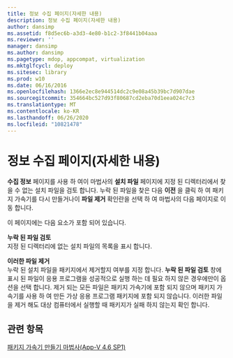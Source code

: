 ```yaml
---
title: 정보 수집 페이지(자세한 내용)
description: 정보 수집 페이지(자세한 내용)
author: dansimp
ms.assetid: f8d5ec6b-a3d3-4e80-b1c2-3f8441b04aaa
ms.reviewer: ''
manager: dansimp
ms.author: dansimp
ms.pagetype: mdop, appcompat, virtualization
ms.mktglfcycl: deploy
ms.sitesec: library
ms.prod: w10
ms.date: 06/16/2016
ms.openlocfilehash: 1366e2ec8e944514dc2c9e08a45b39bc7d907dae
ms.sourcegitcommit: 354664bc527d93f80687cd2eba70d1eea024c7c3
ms.translationtype: MT
ms.contentlocale: ko-KR
ms.lasthandoff: 06/26/2020
ms.locfileid: "10821478"
---
```

# 정보 수집 페이지(자세한 내용)


**수집 정보** 페이지를 사용 하 여이 마법사의 **설치 파일** 페이지에 지정 된 디렉터리에서 찾을 수 없는 설치 파일을 검토 합니다. 누락 된 파일을 찾은 다음 **이전** 을 클릭 하 여 패키지 가속기를 다시 만들거나이 **파일 제거** 확인란을 선택 하 여 마법사의 다음 페이지로 이동 합니다.

이 페이지에는 다음 요소가 포함 되어 있습니다.

<a href="" id="review-missing-files"></a>**누락 된 파일 검토**  
지정 된 디렉터리에 없는 설치 파일의 목록을 표시 합니다.

<a href="" id="remove-these-files"></a>**이러한 파일 제거**  
누락 된 설치 파일을 패키지에서 제거할지 여부를 지정 합니다. **누락 된 파일 검토** 창에 표시 된 파일이 응용 프로그램을 성공적으로 실행 하는 데 필요 하지 않은 경우에만이 옵션을 선택 합니다. 제거 되는 모든 파일은 패키지 가속기에 포함 되지 않으며 패키지 가속기를 사용 하 여 만든 가상 응용 프로그램 패키지에 포함 되지 않습니다. 이러한 파일을 제거 해도 대상 컴퓨터에서 실행할 때 패키지가 실패 하지 않는지 확인 합니다.

## 관련 항목


[패키지 가속기 만들기 마법사(App-V 4.6 SP1)](create-package-accelerator-wizard--appv-46-sp1-.md)

 

 





